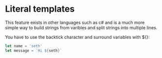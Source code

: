# Literal templates

This feature exists in other languages such as c# and is a much more simple
way to build strings from varibles and split strings into multiple lines.

You have to use the backtick character and surround variables with ${}:

``` javascript
let name = 'seth'
let message = `Hi ${seth}`
``` 
